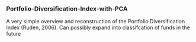 ### Portfolio-Diversification-Index-with-PCA

A very simple overview and reconstruction of the Portfolio Diversification Index (Ruden, 2006).
Can possibly expand into classifcation of funds in the future
